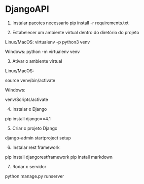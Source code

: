 # DjangoAPI
1) Instalar pacotes necessario
  pip install -r requirements.txt

2) Estabelecer um ambiente virtual dentro do diretório do projeto

Linux/MacOS:
  virtualenv -p python3 venv
  
Windows:
  python -m virtualenv venv
  
3) Ativar o ambiente virtual

Linux/MacOS:

  source venv/bin/activate

Windows:

  venv/Scripts/activate
  
4) Instalar o Django

  pip install django==4.1
  
5) Criar o projeto Django

  django-admin startproject setup

6) Instalar rest framework

  pip install djangorestframework
  pip install markdown

7) Rodar o servidor 

  python manage.py runserver
